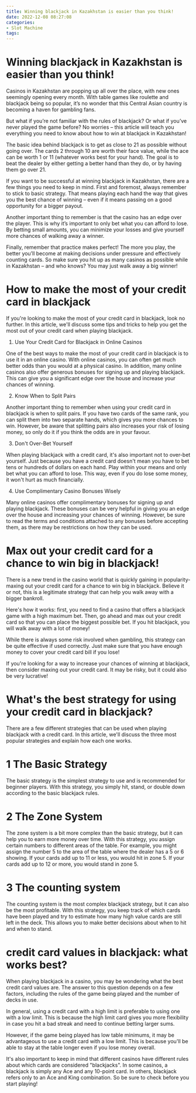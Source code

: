 ```yaml
---
title: Winning blackjack in Kazakhstan is easier than you think!
date: 2022-12-08 08:27:08
categories:
- Slot Machine
tags:
---
```



#  Winning blackjack in Kazakhstan is easier than you think!

Casinos in Kazakhstan are popping up all over the place, with new ones seemingly opening every month. With table games like roulette and blackjack being so popular, it’s no wonder that this Central Asian country is becoming a haven for gambling fans.

But what if you’re not familiar with the rules of blackjack? Or what if you’ve never played the game before? No worries – this article will teach you everything you need to know about how to win at blackjack in Kazakhstan!

The basic idea behind blackjack is to get as close to 21 as possible without going over. The cards 2 through 10 are worth their face value, while the ace can be worth 1 or 11 (whatever works best for your hand). The goal is to beat the dealer by either getting a better hand than they do, or by having them go over 21.

If you want to be successful at winning blackjack in Kazakhstan, there are a few things you need to keep in mind. First and foremost, always remember to stick to basic strategy. That means playing each hand the way that gives you the best chance of winning – even if it means passing on a good opportunity for a bigger payout.

Another important thing to remember is that the casino has an edge over the player. This is why it’s important to only bet what you can afford to lose. By betting small amounts, you can minimize your losses and give yourself more chances of walking away a winner.

Finally, remember that practice makes perfect! The more you play, the better you’ll become at making decisions under pressure and effectively counting cards. So make sure you hit up as many casinos as possible while in Kazakhstan – and who knows? You may just walk away a big winner!

#  How to make the most of your credit card in blackjack

If you're looking to make the most of your credit card in blackjack, look no further. In this article, we'll discuss some tips and tricks to help you get the most out of your credit card when playing blackjack.

1. Use Your Credit Card for Blackjack in Online Casinos

One of the best ways to make the most of your credit card in blackjack is to use it in an online casino. With online casinos, you can often get much better odds than you would at a physical casino. In addition, many online casinos also offer generous bonuses for signing up and playing blackjack. This can give you a significant edge over the house and increase your chances of winning.

2. Know When to Split Pairs

Another important thing to remember when using your credit card in blackjack is when to split pairs. If you have two cards of the same rank, you can split them into two separate hands, which gives you more chances to win. However, be aware that splitting pairs also increases your risk of losing money, so only do it if you think the odds are in your favour.

3. Don't Over-Bet Yourself

When playing blackjack with a credit card, it's also important not to over-bet yourself. Just because you have a credit card doesn't mean you have to bet tens or hundreds of dollars on each hand. Play within your means and only bet what you can afford to lose. This way, even if you do lose some money, it won't hurt as much financially.

4. Use Complimentary Casino Bonuses Wisely

Many online casinos offer complimentary bonuses for signing up and playing blackjack. These bonuses can be very helpful in giving you an edge over the house and increasing your chances of winning. However, be sure to read the terms and conditions attached to any bonuses before accepting them, as there may be restrictions on how they can be used.

#  Max out your credit card for a chance to win big in blackjack!

There is a new trend in the casino world that is quickly gaining in popularity-maxing out your credit card for a chance to win big in blackjack. Believe it or not, this is a legitimate strategy that can help you walk away with a bigger bankroll.

Here's how it works: first, you need to find a casino that offers a blackjack game with a high maximum bet. Then, go ahead and max out your credit card so that you can place the biggest possible bet. If you hit blackjack, you will walk away with a lot of money!

While there is always some risk involved when gambling, this strategy can be quite effective if used correctly. Just make sure that you have enough money to cover your credit card bill if you lose!

If you're looking for a way to increase your chances of winning at blackjack, then consider maxing out your credit card. It may be risky, but it could also be very lucrative!

#  What's the best strategy for using your credit card in blackjack?

There are a few different strategies that can be used when playing blackjack with a credit card. In this article, we'll discuss the three most popular strategies and explain how each one works.

# 1 The Basic Strategy

The basic strategy is the simplest strategy to use and is recommended for beginner players. With this strategy, you simply hit, stand, or double down according to the basic blackjack rules.

# 2 The Zone System

The zone system is a bit more complex than the basic strategy, but it can help you to earn more money over time. With this strategy, you assign certain numbers to different areas of the table. For example, you might assign the number 5 to the area of the table where the dealer has a 5 or 6 showing. If your cards add up to 11 or less, you would hit in zone 5. If your cards add up to 12 or more, you would stand in zone 5.

# 3 The counting system

The counting system is the most complex blackjack strategy, but it can also be the most profitable. With this strategy, you keep track of which cards have been played and try to estimate how many high value cards are still left in the deck. This allows you to make better decisions about when to hit and when to stand.

#  credit card values in blackjack: what works best?

When playing blackjack in a casino, you may be wondering what the best credit card values are. The answer to this question depends on a few factors, including the rules of the game being played and the number of decks in use.

In general, using a credit card with a high limit is preferable to using one with a low limit. This is because the high limit card gives you more flexibility in case you hit a bad streak and need to continue betting larger sums.

However, if the game being played has low table minimums, it may be advantageous to use a credit card with a low limit. This is because you'll be able to stay at the table longer even if you lose money overall.

It's also important to keep in mind that different casinos have different rules about which cards are considered "blackjacks". In some casinos, a blackjack is simply any Ace and any 10-point card. In others, blackjack refers only to an Ace and King combination. So be sure to check before you start playing!